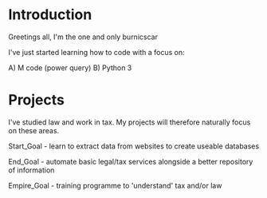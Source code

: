 # Introduction 

Greetings all, I'm the one and only burnicscar 

I've just started learning how to code with a focus on:

A) M code (power query)
B) Python 3

# Projects

I've studied law and work in tax. My projects will therefore naturally focus on these areas.

Start_Goal - learn to extract data from websites to create useable databases 

End_Goal - automate basic legal/tax services alongside a better repository of information

Empire_Goal - training programme to 'understand' tax and/or law
